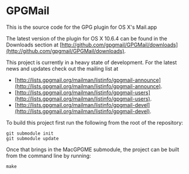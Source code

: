 # GPGMail

This is the source code for the GPG plugin for OS X's Mail.app

The latest version of the plugin for OS X 10.6.4 can be found in the Downloads
section at [http://github.com/gpgmail/GPGMail/downloads](http://github.com/gpgmail/GPGMail/downloads).

This project is currently in a heavy state of development. For the latest
news and updates check out the mailing list at
* [http://lists.gpgmail.org/mailman/listinfo/gpgmail-announce](http://lists.gpgmail.org/mailman/listinfo/gpgmail-announce).
* [http://lists.gpgmail.org/mailman/listinfo/gpgmail-users](http://lists.gpgmail.org/mailman/listinfo/gpgmail-users).
* [http://lists.gpgmail.org/mailman/listinfo/gpgmail-devel](http://lists.gpgmail.org/mailman/listinfo/gpgmail-devel).

To build this project first run the following from the root of the repository:

    git submodule init
    git submodule update

Once that brings in the MacGPGME submodule, the project can be built from the
command line by running:

    make

